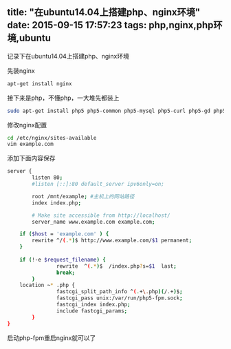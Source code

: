 title: "在ubuntu14.04上搭建php、nginx环境"
date: 2015-09-15 17:57:23
tags: php,nginx,php环境,ubuntu
---
记录下在ubuntu14.04上搭建php、nginx环境

先装nginx

```sh
apt-get install nginx
```

接下来是php，不懂php，一大堆先都装上

```sh
sudo apt-get install php5 php5-common php5-mysql php5-curl php5-gd php5-intl php-pear php5-imagick php5-imap php5-mcrypt php5-memcache php5-ming php5-ps php5-pspell php5-recode php5-snmp php5-sqlite php5-tidy php5-xmlrpc php5-xsl php5-xcache php5-mcrypt
```

修改nginx配置

```sh
cd /etc/nginx/sites-available
vim example.com
```

添加下面内容保存
```sh
server {
        listen 80;
        #listen [::]:80 default_server ipv6only=on;

        root /mnt/example; #主机上的网站路径
        index index.php;

        # Make site accessible from http://localhost/
        server_name www.example.com example.com;

	if ($host = 'example.com' ) {
		rewrite ^/(.*)$ http://www.example.com/$1 permanent;
	}
	
	if (!-e $request_filename) {
                rewrite  ^(.*)$  /index.php?s=$1  last;
                break;
        }
	location ~* .php {
                fastcgi_split_path_info ^(.+\.php)(/.+)$;
                fastcgi_pass unix:/var/run/php5-fpm.sock;
                fastcgi_index index.php;
                include fastcgi_params;
        } 
}
```
启动php-fpm重启nginx就可以了